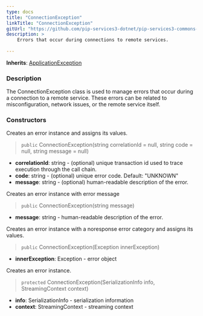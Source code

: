 ```yaml
---
type: docs
title: "ConnectionException"
linkTitle: "ConnectionException"
gitUrl: "https://github.com/pip-services3-dotnet/pip-services3-commons-dotnet"
description: >
    Errors that occur during connections to remote services.
    
---
```


**Inherits**: [ApplicationException](../application_exception)

### Description

The ConnectionException class is used to manage errors that occur during a connection to a remote service. These errors can be related to misconfiguration, network issues, or the remote service itself.

### Constructors
Creates an error instance and assigns its values.

> `public` ConnectionException(string correlationId = null, string code = null, string message = null)

- **correlationId**: string - (optional) unique transaction id used to trace execution through the call chain.
- **code**: string - (optional) unique error code. Default: "UNKNOWN"
- **message**: string - (optional) human-readable description of the error.


Creates an error instance with error message

> `public` ConnectionException(string message)

- **message**: string - human-readable description of the error.


Creates an error instance with a noresponse error category and assigns its values.

> `public` ConnectionException(Exception innerException)

- **innerException**: Exception - error object


Creates an error instance.

> `protected` ConnectionException(SerializationInfo info, StreamingContext context)

- **info**: SerializationInfo - serialization information
- **context**: StreamingContext - streaming context

